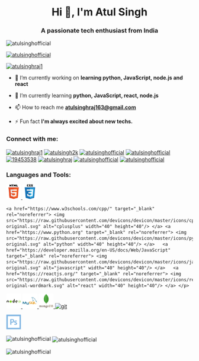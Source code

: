 <h1 align="center">Hi 👋, I'm Atul Singh</h1>
<h3 align="center">A passionate tech enthusiast from India</h3>

<p align="left"> <img src="https://komarev.com/ghpvc/?username=atulsinghofficial&label=Profile%20views&color=0e75b6&style=flat" alt="atulsinghofficial" /> </p>

<p align="left"> <a href="https://github.com/ryo-ma/github-profile-trophy"><img src="https://github-profile-trophy.vercel.app/?username=atulsinghofficial" alt="atulsinghofficial" /></a> </p>

<p align="left"> <a href="https://twitter.com/atulsinghraj1" target="blank"><img src="https://img.shields.io/twitter/follow/atulsinghraj1?logo=twitter&style=for-the-badge" alt="atulsinghraj1" /></a> </p>

- 🔭 I’m currently working on **learning python, JavaScript, node.js and react**

- 🌱 I’m currently learning **python, JavaScript, react, node.js**

- 📫 How to reach me **atulsinghraj163@gmail.com**

- ⚡ Fun fact **I'm always excited about new techs.**

<h3 align="left">Connect with me:</h3>
<p align="left">

<a href="https://twitter.com/atulsinghraj1" target="blank"><img align="center" src="https://raw.githubusercontent.com/rahuldkjain/github-profile-readme-generator/master/src/images/icons/Social/twitter.svg" alt="atulsinghraj1" height="30" width="40" /></a>
<a href="https://fb.com/atulsingh2k" target="blank"><img align="center" src="https://raw.githubusercontent.com/rahuldkjain/github-profile-readme-generator/master/src/images/icons/Social/facebook.svg" alt="atulsingh2k" height="30" width="40" /></a>
<a href="https://instagram.com/atulsinghofficial" target="blank"><img align="center" src="https://raw.githubusercontent.com/rahuldkjain/github-profile-readme-generator/master/src/images/icons/Social/instagram.svg" alt="atulsinghofficial" height="30" width="40" /></a>
<a href="https://linkedin.com/in/atulsinghofficial" target="blank"><img align="center" src="https://raw.githubusercontent.com/rahuldkjain/github-profile-readme-generator/master/src/images/icons/Social/linked-in-alt.svg" alt="atulsinghofficial" height="30" width="40" /></a>
<a href="https://stackoverflow.com/users/19453538" target="blank"><img align="center" src="https://raw.githubusercontent.com/rahuldkjain/github-profile-readme-generator/master/src/images/icons/Social/stack-overflow.svg" alt="19453538" height="30" width="40" /></a>
<a href="https://www.hackerrank.com/atulsinghraj" target="blank"><img align="center" src="https://raw.githubusercontent.com/rahuldkjain/github-profile-readme-generator/master/src/images/icons/Social/hackerrank.svg" alt="atulsinghraj" height="30" width="40" /></a>
<a href="https://www.leetcode.com/atulsinghofficial" target="blank"><img align="center" src="https://raw.githubusercontent.com/rahuldkjain/github-profile-readme-generator/master/src/images/icons/Social/leet-code.svg" alt="atulsinghofficial" height="30" width="40" /></a>
<a href="https://auth.geeksforgeeks.org/user/atulsinghofficial" target="blank"><img align="center" src="https://raw.githubusercontent.com/rahuldkjain/github-profile-readme-generator/master/src/images/icons/Social/geeks-for-geeks.svg" alt="atulsinghofficial" height="30" width="40" /></a>
</p>

<h3 align="left">Languages and Tools:</h3>
<p align="left"> 
    <a href="https://www.w3.org/html/" target="_blank" rel="noreferrer"> <img src="https://raw.githubusercontent.com/devicons/devicon/master/icons/html5/html5-original-wordmark.svg" alt="html5" width="40" height="40"/> </a>  <a href="https://www.w3schools.com/css/" target="_blank" rel="noreferrer"> <img src="https://raw.githubusercontent.com/devicons/devicon/master/icons/css3/css3-original-wordmark.svg" alt="css3" width="40" height="40"/> </a>   
    
    <a href="https://www.w3schools.com/cpp/" target="_blank" rel="noreferrer"> <img src="https://raw.githubusercontent.com/devicons/devicon/master/icons/cplusplus/cplusplus-original.svg" alt="cplusplus" width="40" height="40"/> </a> <a href="https://www.python.org" target="_blank" rel="noreferrer"> <img src="https://raw.githubusercontent.com/devicons/devicon/master/icons/python/python-original.svg" alt="python" width="40" height="40"/> </a>   <a href="https://developer.mozilla.org/en-US/docs/Web/JavaScript" target="_blank" rel="noreferrer"> <img src="https://raw.githubusercontent.com/devicons/devicon/master/icons/javascript/javascript-original.svg" alt="javascript" width="40" height="40"/> </a>   <a href="https://reactjs.org/" target="_blank" rel="noreferrer"> <img src="https://raw.githubusercontent.com/devicons/devicon/master/icons/react/react-original-wordmark.svg" alt="react" width="40" height="40"/> </a> </p>
  
  <a href="https://nodejs.org" target="_blank" rel="noreferrer"> <img src="https://raw.githubusercontent.com/devicons/devicon/master/icons/nodejs/nodejs-original-wordmark.svg" alt="nodejs" width="40" height="40"/> </a>   <a href="https://www.mysql.com/" target="_blank" rel="noreferrer"> <img src="https://raw.githubusercontent.com/devicons/devicon/master/icons/mysql/mysql-original-wordmark.svg" alt="mysql" width="40" height="40"/> </a>   <a href="https://www.mongodb.com/" target="_blank" rel="noreferrer"> <img src="https://raw.githubusercontent.com/devicons/devicon/master/icons/mongodb/mongodb-original-wordmark.svg" alt="mongodb" width="40" height="40"/> </a> <a href="https://git-scm.com/" target="_blank" rel="noreferrer"> <img src="https://www.vectorlogo.zone/logos/git-scm/git-scm-icon.svg" alt="git" width="40" height="40"/> </a>
  
  <a href="https://www.photoshop.com/en" target="_blank" rel="noreferrer"> <img src="https://raw.githubusercontent.com/devicons/devicon/master/icons/photoshop/photoshop-line.svg" alt="photoshop" width="40" height="40"/> </a>
  
 
  
  

<p><img align="left" src="https://github-readme-stats.vercel.app/api/top-langs?username=atulsinghofficial&show_icons=true&locale=en&layout=compact" alt="atulsinghofficial" /></p>

<p>&nbsp;<img align="center" src="https://github-readme-stats.vercel.app/api?username=atulsinghofficial&show_icons=true&locale=en" alt="atulsinghofficial" /></p>

<p><img align="center" src="https://github-readme-streak-stats.herokuapp.com/?user=atulsinghofficial&" alt="atulsinghofficial" /></p>
